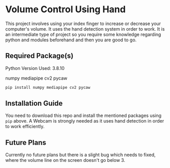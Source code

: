 # Volume Control Using Hand
This project involves using your index finger to increase or decrease your computer's volume. It uses the hand detection system in order to work. It is an intermediate type of project so you require some knowledge regarding python and modules beforehand and then you are good to go.

## Required Package(s)
Python Version Used: 3.8.10

numpy mediapipe cv2 pycaw
```bash
pip install numpy mediapipe cv2 pycaw
```

## Installation Guide
You need to download this repo and install the mentioned packages using `pip` above. A Webcam is strongly needed as it uses hand detection in order to work efficiently.

## Future Plans
Currently no future plans but there is a slight bug which needs to fixed, where the volume line on the screen doesn't go below 3.
